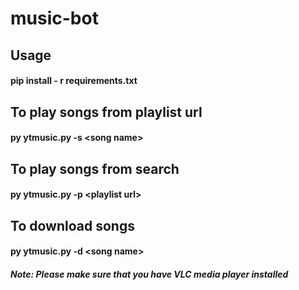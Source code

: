 # music-bot

## Usage
<h4>pip install - r requirements.txt</h4>
<h2>To play songs from playlist url</h2>
<h4>py ytmusic.py -s &ltsong name&gt</h4>
<h2>To play songs from search</h2>
<h4>py ytmusic.py -p &ltplaylist url&gt</h4>
<h2>To download songs</h2>
<h4>py ytmusic.py -d &ltsong name&gt</h4>
<h5>Note: Please make sure that you have VLC media player installed</h5>
